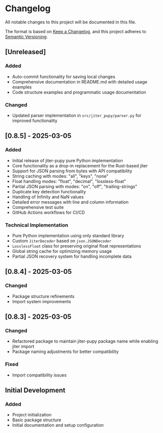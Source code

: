 # Changelog

All notable changes to this project will be documented in this file.

The format is based on [Keep a Changelog](https://keepachangelog.com/en/1.0.0/),
and this project adheres to [Semantic Versioning](https://semver.org/spec/v2.0.0.html).

## [Unreleased]

### Added
- Auto-commit functionality for saving local changes
- Comprehensive documentation in README.md with detailed usage examples
- Code structure examples and programmatic usage documentation

### Changed
- Updated parser implementation in `src/jiter_pupy/parser.py` for improved functionality

## [0.8.5] - 2025-03-05

### Added
- Initial release of jiter-pupy pure Python implementation
- Core functionality as a drop-in replacement for the Rust-based jiter
- Support for JSON parsing from bytes with API compatibility
- String caching with modes: "all", "keys", "none"
- Float handling modes: "float", "decimal", "lossless-float"
- Partial JSON parsing with modes: "on", "off", "trailing-strings"
- Duplicate key detection functionality
- Handling of Infinity and NaN values
- Detailed error messages with line and column information
- Comprehensive test suite
- GitHub Actions workflows for CI/CD

### Technical Implementation
- Pure Python implementation using only standard library
- Custom `JiterDecoder` based on `json.JSONDecoder`
- `LosslessFloat` class for preserving original float representations
- Global string cache for optimizing memory usage
- Partial JSON recovery system for handling incomplete data

## [0.8.4] - 2025-03-05

### Changed
- Package structure refinements
- Import system improvements

## [0.8.3] - 2025-03-05

### Changed
- Refactored package to maintain jiter-pupy package name while enabling jiter import
- Package naming adjustments for better compatibility

### Fixed
- Import compatibility issues

## Initial Development

### Added
- Project initialization
- Basic package structure
- Initial documentation and setup configuration